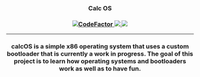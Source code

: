 <p align="center">
  <h3 align="center">
	Calc OS
  </h3>
  <h3 align="center">
    <a href="https://github.com/FunnyGuy9796/calcOS/blob/main/LICENSE">
      <img src="https://img.shields.io/github/license/FunnyGuy9796/calcOS?colorA=18121e&colorB=ffde59&style=for-the-badge&logo=github&logoColor=ffde59" alt="CodeFactor"/>
    </a>
    <a href="https://github.com/FunnyGuy9796/calcOS">
      <img src="https://img.shields.io/github/languages/top/FunnyGuy9796/calcOS?colorA=18121e&colorB=ffde59&style=for-the-badge&logo=github&logoColor=ffde59">
    </a>
    <a href="https://github.com/FunnyGuy9796/calcOS">
      <img src="https://img.shields.io/github/languages/count/FunnyGuy9796/calcOS?colorA=18121e&colorB=ffde59&style=for-the-badge&logo=github&logoColor=ffde59">
    </a>
  </h3>
  <hr>
  <h3 align="center">
	calcOS is a simple x86 operating system that uses a custom bootloader that is currently a work in progress. The goal of this project is to learn how operating systems and bootloaders work as well as to have fun.
  </h3>
</p>
